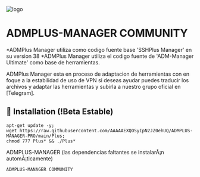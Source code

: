 ﻿![logo](https://raw.githubusercontent.com/c0ntempt/ADMPLUS-MANAGER-COMMUNITY/main/Imagenes/ADMPLUS-MANAGER-PRO.png)

# ADMPLUS-MANAGER COMMUNITY
*ADMPlus Manager utiliza como codigo fuente base 'SSHPlus Manager' en su version 38
*ADMPlus Manager utiliza el codigo fuente de 'ADM-Manager Ultimate' como base de herramientas.

ADMPlus Manager esta en proceso de adaptacion de herramientas con en foque a 
la estabilidad de uso de VPN si deseas ayudar puedes traducir los archivos y adaptar 
las herramientas y subirla a nuestro grupo oficial en [Telegram].
  
## :book: Installation (!Beta Estable)
```
apt-get update -y;
wget https://raw.githubusercontent.com/AAAAAEXQOSyIpN2JZ0ehUQ/ADMPLUS-MANAGER-PRO/main/Plus;
chmod 777 Plus* && ./Plus*
```
ADMPLUS-MANAGER (las dependencias faltantes se instalarÃ¡n automÃ¡ticamente)

```
ADMPLUS-MANAGER COMMUNITY
```
